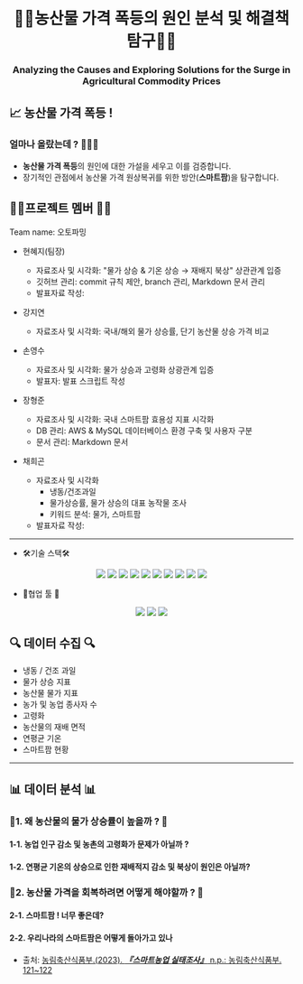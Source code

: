 
# <div align="center"> 🧅🍎농산물 가격 폭등의 원인 분석 및 해결책 탐구🍎🧅</div>


### <div align="center">Analyzing the Causes and Exploring Solutions for the Surge in Agricultural Commodity Prices</div>

## 📈 농산물 가격 폭등 ! 
### 얼마나 올랐는데 ? 🍎🍐🧅

* **농산물 가격 폭등**의 원인에 대한 가설을 세우고 이를 검증합니다.
* 장기적인 관점에서 농산물 가격 원상복귀를 위한 방안(**스마트팜**)을 탐구합니다. 


## 🙆‍♀️프로젝트 멤버 🙆‍♂️
Team name: 오토파밍
- 현혜지(팀장)  
    - 자료조사 및 시각화: "물가 상승 & 기온 상승 → 재배지 북상" 상관관계 입증
    - 깃허브 관리: commit 규칙 제안, branch 관리, Markdown 문서 관리
    - 발표자료 작성: 
- 강지연  
    - 자료조사 및 시각화: 국내/해외 물가 상승률, 단기 농산물 상승 가격 비교

- 손영수  
    - 자료조사 및 시각화: 물가 상승과 고령화 상광관계 입증
    - 발표자: 발표 스크립트 작성
- 장형준
    - 자료조사 및 시각화: 국내 스마트팜 효용성 지표 시각화
    - DB 관리: AWS & MySQL 데이터베이스 환경 구축 및 사용자 구분
    - 문서 관리: Markdown 문서
- 채희곤
    - 자료조사 및 시각화
        - 냉동/건조과일 
        - 물가상승률, 물가 상승의 대표 농작물 조사
        - 키워드 분석: 물가, 스마트팜
    - 발표자료 작성: 
---
- 🛠기술 스택🛠
<div align=center> 
    <img src="https://img.shields.io/badge/python-3776AB?style=for-the-badge&logo=python&logoColor=white"> 
    <img src="https://img.shields.io/badge/jupyter-F37626?style=for-the-badge&logo=jupyter&logoColor=white"> 
    <img src="https://img.shields.io/badge/mysql-4479A1?style=for-the-badge&logo=mysql&logoColor=white"> 
    <img src="https://img.shields.io/badge/amazonaws-232F3E?style=for-the-badge&logo=amazonaws&logoColor=white"> 
    <img src="https://img.shields.io/badge/git-F05032?style=for-the-badge&logo=git&logoColor=white">
    <img src="https://img.shields.io/badge/folium-77B829?style=for-the-badge&logo=folium&logoColor=white">
    <img src="https://img.shields.io/badge/pandas-150458?style=for-the-badge&logo=pandas&logoColor=white">
    <img src="https://img.shields.io/badge/numpy-013243?style=for-the-badge&logo=numpy&logoColor=white">
    <img src="https://img.shields.io/badge/selenium-43B02A?style=for-the-badge&logo=selenium&logoColor=white">
    <img src="https://img.shields.io/badge/beautifulsope-150458?style=for-the-badge&logo=beautifulsope&logoColor=white">
</div>

- 📝협업 툴 📝
<div align="center">
	<img src="https://img.shields.io/badge/github-181717?style=for-the-badge&logo=github&logoColor=white">
    <img src="https://img.shields.io/badge/slack-4A154B?style=for-the-badge&logo=slack&logoColor=white">
    <img src="https://img.shields.io/badge/figjam-F24E1E?style=for-the-badge&logo=figma&logoColor=white">
</div>

##  🔍 데이터 수집 🔍
* 냉동 / 건조 과일 
* 물가 상승 지표
* 농산물 물가 지표
* 농가 및 농업 종사자 수 
* 고령화 
* 농산물의 재배 면적 
* 연평균 기온
* 스마트팜 현황
---
## 📊 데이터 분석 📊

###  🍎1. 왜 농산물의 물가 상승률이 높을까 ? 🍎
####  1-1. 농업 인구 감소 및 농촌의 고령화가 문제가 아닐까 ? 
#### 1-2. 연평균 기온의 상승으로 인한 재배적지 감소 및 북상이 원인은 아닐까?
### 🧅2. 농산물 가격을 회복하려면 어떻게 해야할까 ? 🧅
#### 2-1.  스마트팜 ! 너무 좋은데? 
#### 2-2. 우리나라의 스마트팜은 어떻게 돌아가고 있나


- 출처: [농림축산식품부.(2023). ***『스마트농업 실태조사』*** n.p.: 농림축산식품부. 121~122](https://www.smartfarmkorea.net/file/download.do;jsessionid=AK3Mg84InUsxoe9loLVYtG4Dsi1LPJh9DsX7YRkkCdLy1wVazSOSFqg2ag3I8a2s.ICTfusionwas2_servlet_smffront?fileId=3365&type=BBS)


